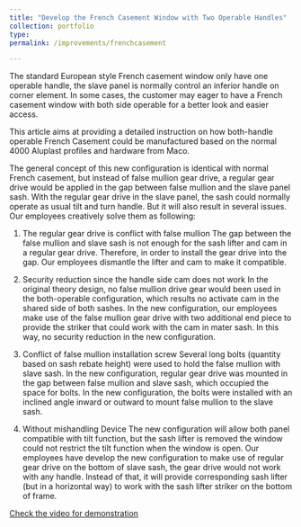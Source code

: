 ```yaml
---
title: "Develop the French Casement Window with Two Operable Handles"
collection: portfolio
type:
permalink: /improvements/frenchcasement

---
```


The standard European style French casement window only have one operable handle, the slave panel is normally control an inferior handle on corner element. In some cases, the customer may eager to have a French casement window with both side operable for a better look and easier access.

This article aims at providing a detailed instruction on how both-handle operable French Casement could be manufactured based on the normal 4000 Aluplast profiles and hardware from Maco.

The general concept of this new configuration is identical with normal French casement, but instead of false mullion gear drive, a regular gear drive would be applied in the gap between false mullion and the slave panel sash. With the regular gear drive in the slave panel, the sash could normally operate as usual tilt and turn handle. But it will also result in several issues. Our employees creatively solve them as following:

1. The regular gear drive is conflict with false mullion
The gap between the false mullion and slave sash is not enough for the sash lifter and cam in a regular gear drive. Therefore, in order to install the gear drive into the gap. Our employees dismantle the lifter and cam to make it compatible.

2. Security reduction since the handle side cam does not work
In the original theory design, no false mullion drive gear would been used in the both-operable configuration, which results no activate cam in the shared side of both sashes. In the new configuration, our employees make use of the false mullion gear drive with two additional end piece to provide the striker that could work with the cam in mater sash. In this way, no security reduction in the new configuration.

3. Conflict of false mullion installation screw
Several long bolts (quantity based on sash rebate height) were used to hold the false mullion with slave sash. In the new configuration, regular gear drive was mounted in the gap between false mullion and slave sash, which occupied the space for bolts. In the new configuration, the bolts were installed with an inclined angle inward or outward to mount false mullion to the slave sash.

4. Without mishandling Device
The new configuration will allow both panel compatible with tilt function, but the sash lifter is removed the window could not restrict the tilt function when the window is open. Our employees have develop the new configuration to make use of regular gear drive on the bottom of slave sash, the gear drive would not work with any handle. Instead of that, it will provide corresponding sash lifter (but in a horizontal way) to work with the sash lifter striker on the bottom of frame.

[Check the video for demonstration](http://bensenx.github.io/files/frenchoperablehandle.mp4)
